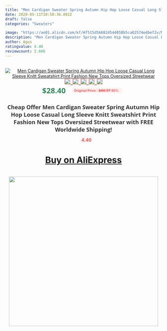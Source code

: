 ```yaml
---
title: "Men Cardigan Sweater Spring Autumn Hip Hop Loose Casual Long Sleeve Knitt Sweatshirt Print Fashion New Tops Oversized Streetwear"
date: 2020-05-11T10:50:36.892Z
draft: false
categories: "Sweaters"

image: "https://ae01.alicdn.com/kf/Hf515d56682d544058b5ca02574edbef2v/Men-Cardigan-Sweater-Spring-Autumn-Hip-Hop-Loose-Casual-Long-Sleeve-Knitt-Sweatshirt-Print-Fashion-New.jpg"
description: "Men Cardigan Sweater Spring Autumn Hip Hop Loose Casual Long Sleeve Knitt Sweatshirt Print Fashion New Tops Oversized Streetwear"
author: Agus
ratingvalue: 4.40
reviewcount: 2.666
---
```

<br>
<div style="text-align: center;">
<a href="https://s.click.aliexpress.com/e/_9ftpwl" target="_blank" rel="nofollow noopener noreferrer"><img alt="Men Cardigan Sweater Spring Autumn Hip Hop Loose Casual Long Sleeve Knitt Sweatshirt Print Fashion New Tops Oversized Streetwear" class="magnifier-image" src="https://ae01.alicdn.com/kf/Hf515d56682d544058b5ca02574edbef2v/Men-Cardigan-Sweater-Spring-Autumn-Hip-Hop-Loose-Casual-Long-Sleeve-Knitt-Sweatshirt-Print-Fashion-New.jpg_640x640.jpg">
<br>
<img style="border:1px solid salmon" src="https://ae01.alicdn.com/kf/Hf515d56682d544058b5ca02574edbef2v/Men-Cardigan-Sweater-Spring-Autumn-Hip-Hop-Loose-Casual-Long-Sleeve-Knitt-Sweatshirt-Print-Fashion-New.jpg_120x120.jpg">&nbsp;&nbsp;<img style="border:1px solid salmon" src="https://ae01.alicdn.com/kf/H879170b9254140ff8c33acddfd1e52bdQ/Men-Cardigan-Sweater-Spring-Autumn-Hip-Hop-Loose-Casual-Long-Sleeve-Knitt-Sweatshirt-Print-Fashion-New.jpg_120x120.jpg">&nbsp;&nbsp;<img style="border:1px solid salmon" src="https://ae01.alicdn.com/kf/H012e911dafe646dfb588e05bc9a8b93d7/Men-Cardigan-Sweater-Spring-Autumn-Hip-Hop-Loose-Casual-Long-Sleeve-Knitt-Sweatshirt-Print-Fashion-New.jpg_120x120.jpg">&nbsp;&nbsp;<img style="border:1px solid salmon" src="https://ae01.alicdn.com/kf/H505b8517e9f04bf39695f057ccfc71f9N/Men-Cardigan-Sweater-Spring-Autumn-Hip-Hop-Loose-Casual-Long-Sleeve-Knitt-Sweatshirt-Print-Fashion-New.jpg_120x120.jpg">&nbsp;&nbsp;<img style="border:1px solid salmon" src="https://ae01.alicdn.com/kf/Hff9c99254cfc48d3b284eab02cbd905bp/Men-Cardigan-Sweater-Spring-Autumn-Hip-Hop-Loose-Casual-Long-Sleeve-Knitt-Sweatshirt-Print-Fashion-New.jpg_120x120.jpg"></a></div><br0>
<div style="text-align: center;"><span style="background-color: white; border: 0px; box-sizing: border-box; color: seagreen; display: inline-block; font-family: &quot;open sans&quot; , &quot;arial&quot; , &quot;helvetica&quot; , sans-serif , &quot;heiti&quot;; font-size: 24px; font-stretch: inherit; font-weight: 700; line-height: inherit; margin: 0px 10px 0px 0px; padding: 0px; vertical-align: middle;">$28.40 </span>
<span style="background: rgb(255 , 241 , 241); border-radius: 3px; border: 0px; box-sizing: border-box; color: #ff4747; display: inline-block; font-family: inherit; font-size: 12px; font-stretch: inherit; font-style: inherit; font-variant: inherit; font-weight: 600; line-height: inherit; margin: 0px; padding: 2px 5px; transform: scale(0.9); vertical-align: middle;">Original Price : <b style="text-decoration: line-through;">$40.57 </b> 30%&nbsp;&nbsp;</span></div>
<h1 style="color: #333333; display: inline-block; font-family: &quot;open sans&quot; , &quot;arial&quot; , &quot;helvetica&quot; , sans-serif , &quot;heiti&quot;; font-size: 18px; font-stretch: inherit; font-weight: 700; text-align: center;">Cheap Offer Men Cardigan Sweater Spring Autumn Hip Hop Loose Casual Long Sleeve Knitt Sweatshirt Print Fashion New Tops Oversized Streetwear with FREE Worldwide Shipping!</h1>
<div style="color: #ff4747; text-align: center;">
<img src="https://4.bp.blogspot.com/-M0ZcTcb-5uY/XleCXlxnR4I/AAAAAAAAAEc/OrjgMkXV1oMQFaCRZj5HQwOCBcu3w1FegCPcBGAYYCw/s1600/star.png" style="height: 15px;">&nbsp;<b>4.40</b></div>
<div class="button_cont" align="center"><a class="buynow_a" href="https://s.click.aliexpress.com/e/_9ftpwl" target="_blank" rel="nofollow noopener noreferrer"><H1>Buy on AliExpress</H1></a></div><br>
<div class="separator" style="clear: both; text-align: center;">
<img src="https://lh3.googleusercontent.com/-pTy5HemUv9M/XlePHvY0dAI/AAAAAAAAAE4/0nX5iRUoIWY8eMW9Dpxeirr157OZliDIgCLcBGAsYHQ/s1600/badge.gif" width="480">
</div>
